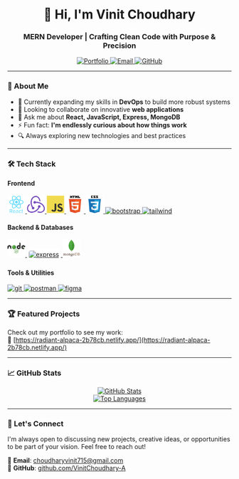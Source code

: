 <h1 align="center">👋 Hi, I'm Vinit Choudhary</h1>
<h3 align="center">MERN Developer | Crafting Clean Code with Purpose & Precision</h3>

<div align="center">
  <a href="https://radiant-alpaca-2b78cb.netlify.app/">
    <img src="https://img.shields.io/badge/-Projects%20Portfolio-%23007ec6?style=for-the-badge&logo=netlify&logoColor=white" alt="Portfolio">
  </a>
  <a href="mailto:choudharyvinit715@gmail.com">
    <img src="https://img.shields.io/badge/-choudharyvinit715%40gmail.com-%23ea4335?style=for-the-badge&logo=gmail&logoColor=white" alt="Email">
  </a>
  <a href="https://github.com/VinitChoudhary-A">
    <img src="https://img.shields.io/badge/-GitHub-%23181717?style=for-the-badge&logo=github&logoColor=white" alt="GitHub">
  </a>
</div>

---

### 🚀 About Me

- 🌱 Currently expanding my skills in **DevOps** to build more robust systems
- 👯 Looking to collaborate on innovative **web applications**
- 💬 Ask me about **React, JavaScript, Express, MongoDB**
- ⚡ Fun fact: **I'm endlessly curious about how things work**
- 🔍 Always exploring new technologies and best practices

---

### 🛠️ Tech Stack

#### Frontend
<p align="left">
  <a href="https://reactjs.org/" target="_blank" rel="noreferrer"> 
    <img src="https://raw.githubusercontent.com/devicons/devicon/master/icons/react/react-original-wordmark.svg" alt="react" width="40" height="40"/> 
  </a>
  <a href="https://redux.js.org" target="_blank" rel="noreferrer"> 
    <img src="https://raw.githubusercontent.com/devicons/devicon/master/icons/redux/redux-original.svg" alt="redux" width="40" height="40"/> 
  </a>
  <a href="https://developer.mozilla.org/en-US/docs/Web/JavaScript" target="_blank" rel="noreferrer"> 
    <img src="https://raw.githubusercontent.com/devicons/devicon/master/icons/javascript/javascript-original.svg" alt="javascript" width="40" height="40"/> 
  </a>
  <a href="https://www.w3.org/html/" target="_blank" rel="noreferrer"> 
    <img src="https://raw.githubusercontent.com/devicons/devicon/master/icons/html5/html5-original-wordmark.svg" alt="html5" width="40" height="40"/> 
  </a>
  <a href="https://www.w3schools.com/css/" target="_blank" rel="noreferrer"> 
    <img src="https://raw.githubusercontent.com/devicons/devicon/master/icons/css3/css3-original-wordmark.svg" alt="css3" width="40" height="40"/> 
  </a>
 <a href="https://getbootstrap.com" target="_blank" rel="noreferrer"> 
  <img src="https://upload.wikimedia.org/wikipedia/commons/b/b2/Bootstrap_logo.svg" alt="bootstrap" width="40" height="40"/> 
</a>

  <a href="https://tailwindcss.com/" target="_blank" rel="noreferrer"> 
    <img src="https://www.vectorlogo.zone/logos/tailwindcss/tailwindcss-icon.svg" alt="tailwind" width="40" height="40"/> 
  </a>
</p>

#### Backend & Databases
<p align="left">
  <a href="https://nodejs.org" target="_blank" rel="noreferrer"> 
    <img src="https://raw.githubusercontent.com/devicons/devicon/master/icons/nodejs/nodejs-original-wordmark.svg" alt="nodejs" width="40" height="40"/> 
  </a>
<a href="https://expressjs.com" target="_blank" rel="noreferrer"> 
  <img src="https://upload.wikimedia.org/wikipedia/commons/6/64/Expressjs.png" alt="express" width="40" height="40" style="background:white; padding:4px; border-radius:8px;"/> 
</a>

  <a href="https://www.mongodb.com/" target="_blank" rel="noreferrer"> 
    <img src="https://raw.githubusercontent.com/devicons/devicon/master/icons/mongodb/mongodb-original-wordmark.svg" alt="mongodb" width="40" height="40"/> 
  </a>
</p>

#### Tools & Utilities
<p align="left">
  <a href="https://git-scm.com/" target="_blank" rel="noreferrer"> 
    <img src="https://www.vectorlogo.zone/logos/git-scm/git-scm-icon.svg" alt="git" width="40" height="40"/> 
  </a>
  <a href="https://postman.com" target="_blank" rel="noreferrer"> 
    <img src="https://www.vectorlogo.zone/logos/getpostman/getpostman-icon.svg" alt="postman" width="40" height="40"/> 
  </a>
  <a href="https://www.figma.com/" target="_blank" rel="noreferrer"> 
    <img src="https://www.vectorlogo.zone/logos/figma/figma-icon.svg" alt="figma" width="40" height="40"/> 
  </a>
</p>

---

### 🏆 Featured Projects

Check out my portfolio to see my work:  
🔗 [https://radiant-alpaca-2b78cb.netlify.app/](https://radiant-alpaca-2b78cb.netlify.app/)

---

### 📈 GitHub Stats

<div align="center">
  <a href="https://github.com/VinitChoudhary-A">
    <img src="https://github-readme-stats.vercel.app/api?username=VinitChoudhary-A&show_icons=true&theme=dark&hide_border=true&include_all_commits=true" alt="GitHub Stats">
  </a>
  <br>
  <a href="https://github.com/VinitChoudhary-A">
    <img src="https://github-readme-stats.vercel.app/api/top-langs/?username=VinitChoudhary-A&layout=compact&theme=dark&hide_border=true" alt="Top Languages">
  </a>
</div>

---

### 🌟 Let's Connect

I'm always open to discussing new projects, creative ideas, or opportunities to be part of your vision. Feel free to reach out!

📧 **Email**: choudharyvinit715@gmail.com  
💼 **GitHub**: [github.com/VinitChoudhary-A](https://github.com/VinitChoudhary-A)
